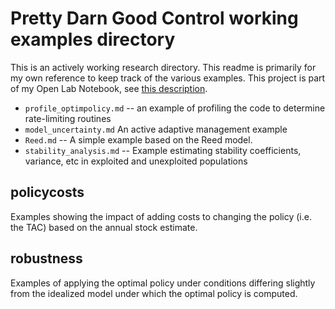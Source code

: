 Pretty Darn Good Control working examples directory
==================================================

This is an actively working research directory.  This readme is primarily for my own reference to keep track of the various examples.  This project is part of my Open Lab Notebook, see [this description](http://www.carlboettiger.info/archives/4325).  


* `profile_optimpolicy.md` -- an example of profiling the code to determine rate-limiting routines
* `model_uncertainty.md` An active adaptive management example
* `Reed.md` -- A simple example based on the Reed model.
* `stability_analysis.md` -- Example estimating stability coefficients, variance, etc in exploited and unexploited populations

policycosts
-----------

Examples showing the impact of adding costs to changing the policy (i.e. the TAC) based on the annual stock estimate.  

robustness
----------

Examples of applying the optimal policy under conditions differing slightly from the idealized model under which the optimal policy is computed.  



